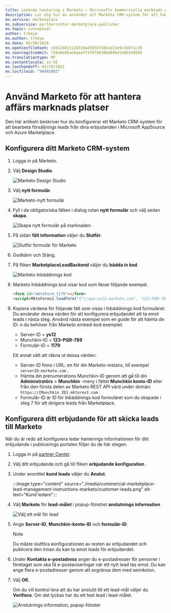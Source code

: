 ```yaml
---
title: Ledande hantering i Marketo – Microsofts kommersiella marknads platser
description: Lär dig hur du använder ett Marketo CRM-system för att hantera leads från Microsoft AppSource och Azure Marketplace.
ms.service: marketplace
ms.subservice: partnercenter-marketplace-publisher
ms.topic: conceptual
author: trkeya
ms.author: trkeya
ms.date: 03/30/2020
ms.openlocfilehash: cbd12481312d310add15bf3d41e21e9c416f1c39
ms.sourcegitcommit: f28ebb95ae9aaaff3f87d8388a09b41e0b3445b5
ms.translationtype: MT
ms.contentlocale: sv-SE
ms.lasthandoff: 03/29/2021
ms.locfileid: "94491083"
---
```

# <a name="use-marketo-to-manage-commercial-marketplace-leads"></a>Använd Marketo för att hantera affärs marknads platser

Den här artikeln beskriver hur du konfigurerar ett Marketo CRM-system för att bearbeta försäljnings leads från dina erbjudanden i Microsoft AppSource och Azure Marketplace.

## <a name="set-up-your-marketo-crm-system"></a>Konfigurera ditt Marketo CRM-system

1. Logga in på Marketo.

1. Välj **Design Studio**.

    ![Marketo Design Studio](./media/commercial-marketplace-lead-management-instructions-marketo/marketo-1.png)

1.  Välj **nytt formulär**.

    ![Marketo-nytt formulär](./media/commercial-marketplace-lead-management-instructions-marketo/marketo-2.png)

1.  Fyll i de obligatoriska fälten i dialog rutan **nytt formulär** och välj sedan **skapa**.

    ![Skapa nytt formulär på marknaden](./media/commercial-marketplace-lead-management-instructions-marketo/marketo-3.png)

1.  På sidan **fält information** väljer du **Slutför**.

    ![Slutför formulär för Marketo](./media/commercial-marketplace-lead-management-instructions-marketo/marketo-4.png)

1.  Godkänn och Stäng.

1. På fliken **MarketplaceLeadBackend** väljer du **bädda in kod**. 

    ![Marketo Inbäddnings kod](./media/commercial-marketplace-lead-management-instructions-marketo/marketo-6.png)

1. Marketo Inbäddnings kod visar kod som liknar följande exempel.

    ```html
    <form id="mktoForm_1179"></form>
    <script>MktoForms2.loadForm("("//app-ys12.marketo.com", "123-PQR-789", 1179);</script>
    ```

1. Kopiera värdena för följande fält som visas i Inbäddnings kod formuläret. Du använder dessa värden för att konfigurera erbjudandet att ta emot leads i nästa steg. Använd nästa exempel som en guide för att hämta de ID: n du behöver från Marketo embed-kod exemplet.

    - Server-ID = **ys12**
    - Munchkin-ID = **123-PQR-789**
    - Formulär-ID = **1179**

    Ett annat sätt att räkna ut dessa värden:

    - Server-ID finns i URL: en för din Marketo-instans, till exempel `serverID.marketo.com` .
    - Hämta din prenumerations Munchkin-ID genom att gå till din **Administratörs**  >  **Munchkin** -meny i fältet **Munchkin konto-ID** eller från den första delen av Marketo REST API värd under domän: `https://{Munchkin ID}.mktorest.com` .
    - Formulär-ID är ID för Inbäddnings kod formuläret som du skapade i steg 7 för att dirigera leads från Marketplace.

## <a name="configure-your-offer-to-send-leads-to-marketo"></a>Konfigurera ditt erbjudande för att skicka leads till Marketo

När du är redo att konfigurera ledar hanterings informationen för ditt erbjudande i publicerings portalen följer du de här stegen. 

1. Logga in på [partner Center](https://partner.microsoft.com/dashboard/home).

1. Välj ditt erbjudande och gå till fliken **erbjudande konfiguration** .

1. Under avsnittet **kund leads** väljer du **Anslut**.

    :::image type="content" source="./media/commercial-marketplace-lead-management-instructions-marketo/customer-leads.png" alt-text="Kund ledare":::

1. Välj **Marketo** för **lead-målet** i popup-fönstret **anslutnings information** .

    ![Välj ett mål för lead](./media/commercial-marketplace-lead-management-instructions-marketo/choose-lead-destination.png)

1. Ange **Server-ID**, **Munchkin-konto-ID** och **formulär-ID**.

    > [!NOTE]
    > Du måste slutföra konfigurationen av resten av erbjudandet och publicera den innan du kan ta emot leads för erbjudandet. 

1. Under **Kontakta e-postadress** anger du e-postadresser för personer i företaget som ska få e-postaviseringar när ett nytt lead tas emot. Du kan ange flera e-postadresser genom att avgränsa dem med semikolon.

1. Välj **OK**.

   Om du vill kontrol lera att du har anslutit till ett lead-mål väljer du **Verifiera**. Om det lyckas har du ett test lead i lead-målet.

   ![Anslutnings information, popup-fönster](./media/commercial-marketplace-lead-management-instructions-marketo/marketo-connection-details.png)
